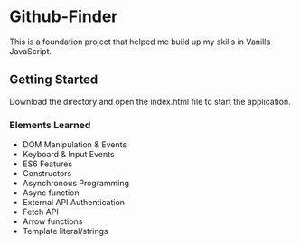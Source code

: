 # Github-Finder

This is a foundation project that helped me build up my skills in Vanilla JavaScript.

## Getting Started

Download the directory and open the index.html file to start the application.

### Elements Learned

* DOM Manipulation & Events
* Keyboard & Input Events
* ES6 Features
* Constructors
* Asynchronous Programming
* Async function
* External API Authentication
* Fetch API
* Arrow functions
* Template literal/strings
